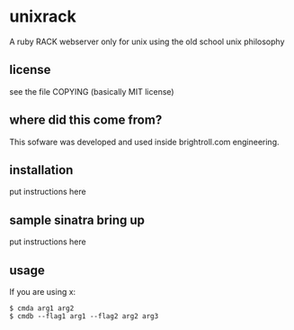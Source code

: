
# unixrack

A ruby RACK webserver only for unix using the old school unix philosophy

## license

see the file COPYING (basically MIT license)


## where did this come from?

This sofware was developed and used inside brightroll.com engineering.


## installation

put instructions here


## sample sinatra bring up

put instructions here

## usage

If you are using x:

    $ cmda arg1 arg2
    $ cmdb --flag1 arg1 --flag2 arg2 arg3


